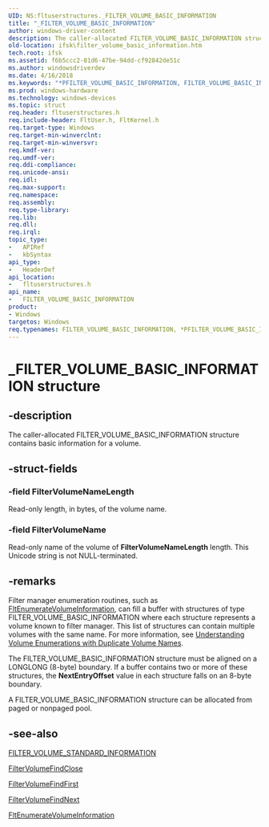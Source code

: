 ```yaml
---
UID: NS:fltuserstructures._FILTER_VOLUME_BASIC_INFORMATION
title: "_FILTER_VOLUME_BASIC_INFORMATION"
author: windows-driver-content
description: The caller-allocated FILTER_VOLUME_BASIC_INFORMATION structure contains basic information for a volume.
old-location: ifsk\filter_volume_basic_information.htm
tech.root: ifsk
ms.assetid: f6b5ccc2-81d6-47be-94dd-cf92842de51c
ms.author: windowsdriverdev
ms.date: 4/16/2018
ms.keywords: "*PFILTER_VOLUME_BASIC_INFORMATION, FILTER_VOLUME_BASIC_INFORMATION, FILTER_VOLUME_BASIC_INFORMATION structure [Installable File System Drivers], FltSystemStructures_7bc0a3dc-37e1-4783-aecd-f4ef96e38a32.xml, PFILTER_VOLUME_BASIC_INFORMATION, PFILTER_VOLUME_BASIC_INFORMATION structure pointer [Installable File System Drivers], _FILTER_VOLUME_BASIC_INFORMATION, fltuserstructures/FILTER_VOLUME_BASIC_INFORMATION, fltuserstructures/PFILTER_VOLUME_BASIC_INFORMATION, ifsk.filter_volume_basic_information"
ms.prod: windows-hardware
ms.technology: windows-devices
ms.topic: struct
req.header: fltuserstructures.h
req.include-header: FltUser.h, FltKernel.h
req.target-type: Windows
req.target-min-winverclnt: 
req.target-min-winversvr: 
req.kmdf-ver: 
req.umdf-ver: 
req.ddi-compliance: 
req.unicode-ansi: 
req.idl: 
req.max-support: 
req.namespace: 
req.assembly: 
req.type-library: 
req.lib: 
req.dll: 
req.irql: 
topic_type:
-	APIRef
-	kbSyntax
api_type:
-	HeaderDef
api_location:
-	fltuserstructures.h
api_name:
-	FILTER_VOLUME_BASIC_INFORMATION
product:
- Windows
targetos: Windows
req.typenames: FILTER_VOLUME_BASIC_INFORMATION, *PFILTER_VOLUME_BASIC_INFORMATION
---
```


# _FILTER_VOLUME_BASIC_INFORMATION structure


## -description


The caller-allocated FILTER_VOLUME_BASIC_INFORMATION  structure contains basic information for a volume.


## -struct-fields




### -field FilterVolumeNameLength

Read-only length, in bytes, of the volume name.


### -field FilterVolumeName

Read-only name of the volume of <b>FilterVolumeNameLength</b> length.  This Unicode string is not NULL-terminated. 


## -remarks



Filter manager enumeration routines, such as <a href="https://msdn.microsoft.com/library/windows/hardware/ff542091">FltEnumerateVolumeInformation</a>, can fill a buffer with structures of type FILTER_VOLUME_BASIC_INFORMATION where each structure represents a volume known to filter manager.  This list of structures can contain multiple volumes with the same name.  For more information, see <a href="https://msdn.microsoft.com/c05982dc-4124-4f9a-93b8-0e56ac296d1b">Understanding Volume Enumerations with Duplicate Volume Names</a>.

The FILTER_VOLUME_BASIC_INFORMATION structure must be aligned on a LONGLONG (8-byte) boundary. If a buffer contains two or more of these structures, the <b>NextEntryOffset</b> value in each structure falls on an 8-byte boundary.

A FILTER_VOLUME_BASIC_INFORMATION structure can be allocated from paged or nonpaged pool.




## -see-also




<a href="https://msdn.microsoft.com/library/windows/hardware/ff541647">FILTER_VOLUME_STANDARD_INFORMATION</a>



<a href="https://msdn.microsoft.com/library/windows/hardware/ff541522">FilterVolumeFindClose</a>



<a href="https://msdn.microsoft.com/library/windows/hardware/ff541525">FilterVolumeFindFirst</a>



<a href="https://msdn.microsoft.com/library/windows/hardware/ff541530">FilterVolumeFindNext</a>



<a href="https://msdn.microsoft.com/library/windows/hardware/ff542091">FltEnumerateVolumeInformation</a>
 

 

